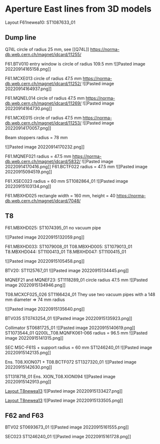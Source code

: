 # Aperture East lines from 3D models


Layout F61newea10: ST1087633_01

## Dump line

Q74L circle of radius 25 mm, see [[Q74L]]
https://norma-db.web.cern.ch/magnet/idcard/11255/

F61.BTV010 entry window is circle of radius 109.5 mm
![[Pasted image 20220914165158.png]]

F61.MCXE013 circle of radius 47.5 mm
https://norma-db.web.cern.ch/magnet/idcard/11252/
![[Pasted image 20220914164937.png]]

F61.MQNEL014 circle of radius 47.5 mm
https://norma-db.web.cern.ch/magnet/idcard/11269/
![[Pasted image 20220914164730.png]]

F61.MCXE015 circle of radius 47.5 mm
https://norma-db.web.cern.ch/magnet/idcard/11253/
![[Pasted image 20220914170057.png]]

Beam stoppers radius = 78 mm

![[Pasted image 20220914170232.png]]

F61.MQNEF021 radius = 47.5 mm
https://norma-db.web.cern.ch/magnet/idcard/5832/
![[Pasted image 20220914170416.png]]
F61.BCTF022 radius = 47.5 mm
![[Pasted image 20220915094519.png]]

F61.XSEC023 radius = 60 mm
ST1082864_01
![[Pasted image 20220915103134.png]]


F61.MBXHD025 rectangle width = 160 mm, height = 40
https://norma-db.web.cern.ch/magnet/idcard/7048/

## T8
F61.MBXHD025: ST1074395_01 no vacuum pipe

![[Pasted image 20220915132059.png]]

F61.MBXHD033: ST1079008_01
T08.MBXHD005: ST1079013_01
T8.MBXHD044: ST1100413_01
T8.MBXHD047: ST1100415_01

![[Pasted image 20220915105458.png]]

BTV20: ST1125767_01
![[Pasted image 20220915134445.png]]

MQNEF21 and MQNEF23: ST1118289_01 circle radius 47.5 mm
![[Pasted image 20220915134946.png]]

T08.MCXCF025_026
ST1166424_01
They use two vacuum pipes with a 148 mm diameter => 74 mm radius

![[Pasted image 20220915135640.png]]

BTV035
ST0743254_01
![[Pasted image 20220915135923.png]]

Collimator ST0681725_01
![[Pasted image 20220915140619.png]]
ST1073544_01
Q200L_T08.MQNFK061-066 radius = 96.5 mm
![[Pasted image 20220915141315.png]]

SEC MSC-F61S + support radius = 60 mm
ST1246240_01
![[Pasted image 20220915142135.png]]

Ens. T08.XION071 + T08.BCTF072
ST1327320_01
![[Pasted image 20220915142630.png]]

ST1318718_01
Ens. XION_T08.XION094
![[Pasted image 20220915142913.png]]

[Layout T8newea13](https://edms.cern.ch/ui/#!master/navigator/document?D:100543453:100543453:subDocs)
![[Pasted image 20220915133427.png]]

[Layout T8newea13](https://edms.cern.ch/ui/#!master/navigator/document?D:100543451:100543451:subDocs)
![[Pasted image 20220915133505.png]]

## F62 and F63

BTV02
ST0693673_01
![[Pasted image 20220915161555.png]]

SEC023
ST1246240_01
![[Pasted image 20220915161728.png]]
